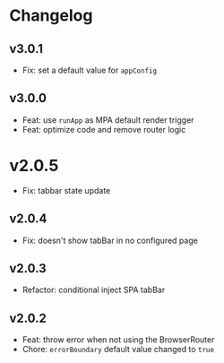 # Changelog

## v3.0.1

- Fix: set a default value for `appConfig`

## v3.0.0

- Feat: use `runApp` as MPA default render trigger
- Feat: optimize code and remove router logic

# v2.0.5

- Fix: tabbar state update

## v2.0.4

- Fix: doesn't show tabBar in no configured page

## v2.0.3

- Refactor: conditional inject SPA tabBar

## v2.0.2

- Feat: throw error when not using the BrowserRouter
- Chore: `errorBoundary` default value changed to `true`
